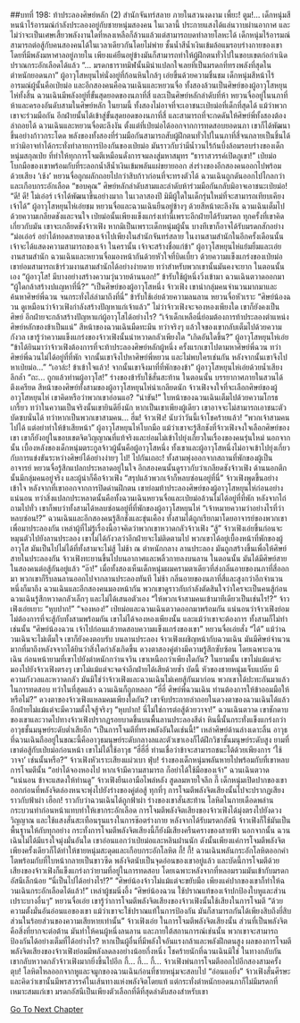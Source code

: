 ##บทที่ 198: ท้าประลองศิษย์หลัก (2)
สำนักจันทร์สลาย
ภายในสวนงดงาม
เพี้ยะ! ตูม!...
เด็กหนุ่มสีหนน้าไร้อารมณ์กำลังประลองอยู่กับชายหนุ่มสองคน ในเวลานี้ ประกายแสงได้แล่นวาบผ่านอากาศ และไม่ว่าจะเป็นเศษเสี้ยวพลังงานใดที่หลงเหลือก็ล้วนแล้วแต่สามารถบดทำลายโลหะได้
เด็กหนุ่มไร้อารมณ์สามารถต่อสู้กับคนสองคนได้ในเวลาเดียวกันโดยไม่พ่าย ชั้นน้ำสีน้ำเงินเข้มล้อแมรอบร่างกายของเขาโดยที่มีพลังมหาศาลอยู่ภายใน เพียงแค่ยืนอยู่ข้างมันก็สามารถทำให้ผู้ฝึกตนทั่วไปในขอบเขตก่อกำเนิดปราณกระอักเลือดได้แล้ว
“... มรดกธาราทมิฬนั้นมิน่าแปลกใจเลยที่เป็นมรดกที่ทรงพลังที่สุดในตำหนักยอดนภา”
ผู้อาวุโสหยุนไห่นั่งอยู่ที่ก้อนหินใกล้ๆ เอ่ยขึ้นด้วยความชื่นชม เด็กหนุ่มสีหน้าไร้อารมณ์ผู้นั้นคือเป่ยม่อ และอีกสองคนคือฉวนเฉินและหยวนจื่อ ทั้งสองล้วนเป็นศิษย์ของผู้อาวุโสหยุนไห่ทั้งสิ้น
ฉวนเฉินมีพลังอยู่ที่ขั้นสุดยอดของนภาที่สี่ และเป็นศิษย์หลักลำดับที่ห้า หยวนจื่ออยู่ในนภาที่ห้าและครองอันดับสามในศิษย์หลัก
ในยามนี้ ทั้งสองไม่อาจที่จะเอาชนะเป่ยม่อที่เด็กที่สุดได้ แม้ว่าพวกเขาจะร่วมมือกัน อีกฝ่ายนั้นได้เข้าสู่ขั้นสุดยอดของนภาที่สี่ และสามารถที่จะกดดันให้ศิษย์พี่ทั้งสองต้องล่าถอยได้
ฉวนเฉินและหยวนจื่อตะลึงงัน ตั้งแต่ที่เป่ยม่อได้ออกจากการทดสอบยอดนภา เขาก็ได้พัฒนาขึ้นอย่างก้าวกระโดด พลังของทั้งสองที่ร่วมมือกันสามารถสับผู้ฝึกตนทั่วไปในนภาที่สี่จนกลายเป็นชิ้นได้ ทว่ามิอาจทำได้กระทั่งทำลายการป้องกันของเป่ยม่อ
มันราวกับว่ามีน้ำวนไร้ก้นบึ้งล้อมรอบร่างของเด็กหนุ่มสกุลเป่ย ที่ทำให้ทุกการโจมตีเหมือนดั่งการจมลงสู่มหาสมุทร
“ธาราสวรรค์เปิดภูเขา!”
เป่ยม่อโบกมือของเขาพร้อมกับที่ระลอกน้ำสีน้ำเงินเข้มพลันแผ่ขยายออก ส่งร่างของอีกสองคนออกไปพร้อมด้วยเสียง ‘เช้ง’
หยวนจื่อถูกผลักถอยไปกว่าสิบก้าวก่อนที่จะทรงตัวได้ ฉวนเฉินถูกดันออกไปไกลกว่าและเกือบกระอักเลือด
“ขอบคุณ”
ศิษย์หลักลำดับสามและลำดับห้าร่วมมือกันกลับมิอาจเอาชนะเป่ยม่อ!
“ดี! ดี! โม่เอ๋อร์ เจ้าได้พัฒนาขึ้นอย่างมาก ในเวลาสองปี มิมีผู้ใดในเด็กรุ่นใหม่ที่จะสามารถเทียบเคียงเจ้าได้” ผู้อาวุโสหยุนไห่เอ่ยชม
หยวนจื่อและฉวนเฉินยืนอยู่ข้างๆ ด้วยสีหน้าตะลึงงัน
ฉวนเฉินเต็มไปด้วยความเกลียดชังและจนใจ เป่ยม่อนั้นเพียงแข็งแกร่งเท่านี้เพราะอีกฝ่ายได้รับมรดก ทุกครั้งที่เขาคิดเกี่ยวกับมัน เขาจะเกลียดชังจ้าวเฟิง หากมิเป็นเพราะเด็กหนุ่มผู้นั้น บางทีเขาก็อาจได้รับมรดกสักอย่าง
“ม่อเอ๋อร์ อย่าได้ทอดสายตาของเจ้าไปเพียงในสำนักจันทร์สลาย ในงานสามสำนักในอีกครั้งเดือนนั้น เจ้าจะได้แสดงความสามารถของเจ้า ในครานั้น เจ้าจะสร้างชื่อแก่ข้า” ผู้อาวุโสหยุนไห่แย้มยิ้มและเอ่ย
งานสามสำนัก
ฉวนเฉินและหยวนจื่อมองหน้ากันด้วยหัวใจที่บิดเบี้ยว ด้วยความแข็งแกร่งของเป่ยม่อ เขาย่อมสามารถเข้าร่วมงานสามสำนักได้อย่างง่ายดาย ทว่าสำหรับพวกเขานั้นมันคงจะยาก
ในตอนนั้นเอง
“ผู้อาวุโส! มีบางอย่างสร้างความวุ่นวายด้านนอก!” ข้ารับใช้ผู้หนึ่งวิ่งเข้ามา
ฉวนเฉินตวาดออกมา
“ผู้ใดกล้าสร้างปแญหาที่นี่?”
“เป็นศิษย์ของผู้อาวุโสหนึ่ง จ้าวเฟิง เขานำกลุ่มคนจำนวนมากมาและค้นหาศิษย์พี่ฉวน จนกระทั่งไล่ล่ามาถึงที่นี่” ข้ารับใช้เอ่ยด้วยความลนลาน
หยวนจื่อหัวเราะ
“ศิษย์น้องฉวน ดูเหมือนว่าจ้าวเฟิงกำลังสร้างปัญหาแก่เจ้าแล้ว”
ไม่ว่าจ้าวเฟิงจะจองหองเพียงใด เขาก็ยังคงเป็นศิษย์ อีกฝ่ายจะกล้าสร้างปัญหาแก่ผู้อาวุโสได้อย่างไร?
“เจ้าเด็กเหลือนี่ย่อมต้องการท้าประลองตำแหน่งศิษย์หลักของข้าเป็นแน่”
สีหน้าของฉวนเฉินมืดทะมึน ทว่าจริงๆ แล้วใจของเขากลับเต็มไปด้วยความกังวล เขารู้ว่าความแข็งแกร่งของจ้าวเฟิงนั้นน่าหวาดกลัวเพียงใด
“เกิดอันใดขึ้น?” ผู้อาวุโสหยุนไห่เอ่ย
“ข้าได้ยินมาว่าจ้าวเฟิงต้องการที่จะท้าประลองศิษย์หลักผู้หนึ่ง ครั้งแรกเขาไปตามหาศิษย์พี่ฉวน ทว่าศิษย์พี่ฉวนไม่ได้อยู่ที่ที่พัก จากนั้นเขาจึงไปหาศิษย์พี่หยวน และไม่พบใครเช่นกัน หลังจากนั้นเขาจึงไปหาเป่ยม่อ...”
“เอาล่ะ! ข้าเข้าใจแล้ว! จากนั้นเขาจึงมาที่ที่พักของข้า” ผู้อาวุโสหยุนไห่เอ่ยด้วยน้ำเสียงลึกล้ำ
“ถะ... ถูกแล้วท่านผู้อาวุโส!” ร่างของข้ารับใช้สั่นสะท้าน
ในตอนนั้น บรรยากาศภายในสวนได้ตึงเครียด สีหน้าของศิษย์ทั้งสามของผู้อาวุโสหยุนไห่น่าเกลียดนัก
จ้าวเฟิงจงใจที่จะเลือกศิษย์ของผู้อาวุโสหยุนไห่ เขาคิดหรือว่าพวกเขาอ่อนแอ?
“น่าขัน!”
ใบหน้าของฉวนเฉินเต็มไปด้วยความโกรธเกรี้ยว ทว่าในความเป็นจริงนั้นเขายินดียิ่งนัก หากเป็นเขาเพียงผู้เดียว เขาอาจจะไม่สามารถเอาชนะตัวบัดซบนั่นได้
ทว่าหากเป็นพวกเขาสามคน...
ฮึ่ม! จ้าวเฟิง! นับว่าวันนี้เจ้าโชคร้ายแล้ว!
“พวกเจ้าสามคนไปได้ แต่อย่าทำให้ข้าเสียหน้า”
ผู้อาวุโสหยุนไห่โบกมือ แม้ว่าเขาจะรู้สึกชังที่จ้าวเฟิงจงใจเลือกศิษย์ของเขา เขาก็ยังอยู่ในขอบเขตจิตวิญญาณที่แท้จริงและย่อมไม่เข้าไปยุ่งเกี่ยวในเรื่องของคนรุ่นใหม่
นอกจากนั้น เบื้องหลังของเด็กหนุ่มตระกูลจ้าวผู้นั้นคือผู้อาวุโสหนึ่ง ทั้งเขาและผู้อาวุโสหนึ่งไม่อาจเข้าไปยุ่งเกี่ยวกับการแข่งขันระหว่างศิษย์ได้อย่างง่ายๆ
ไป! ไปกันเถอะ!
ทั้งสามพุ่งออกจากสถานที่พักของผู้เป็นอาจารย์
หยวนจื่อรู้สึกแปลกประหลาดอยู่ในใจ อีกสองคนนั้นดูราวกับว่าเกลียดชังจ้าวเฟิง
ด้านนอกตึกนั้นมีกลุ่มคนอยู่จริง และผู้นำก็คือจ้าวเฟิง
“สรุปแล้วพวกเจ้าก็หลบซ่อนอยู่ที่นี่” จ้าวเฟิงพูดขึ้นอย่างเข้าใจ
หลังจากที่เขาออกจากการปิดด่านฝึกตน เขาย่อมท้าประลองศิษย์ของผู้อาวุโสหยุนไห่ก่อนอย่างแน่นอน ทว่าสิ่งแปลกประหลาดนั้นคือทั้งฉวนเฉินหยวนจื่อและเป่ยม่อล้วนไม่ได้อยู่ที่ที่พัก
หลังจากไถ่ถามไปทั่ว เขาก็พบว่าทั้งสามได้หลบซ่อนอยู่ที่ที่พักของผู้อาวุโสหยุนไห่
“เจ้าหมายความว่าอย่างไรที่ว่าหลบซ่อน!?”
ฉวนเฉินและอีกสองคนรู้สึกชังและขุ่นเคือง ทั้งสามได้ถูกเรียกมาโดยอาจารย์ของพวกเขาเพื่อมาประลองกัน
เหล่าผู้ที่ไม่รู้เรื่องนี้อาจคิดว่าพวกเขาหวาดกลัวจ้าวเฟิง
“สู้” จ้าวเฟิงเอ่ยขึ้นก่อนจะหมุนตัวไปยังลานประลอง
เขาไม่ได้กังวลว่าอีกฝ่ายจะไม่ติดตามไป พวกเขาได้อยู่เบื้องหน้าที่พักของผู้อาวุโส มันเป็นไปไม่ได้ที่ทั้งสามจะไม่สู้
ไม่ช้า ณ ตำหนักกลาง ลานประลอง
มันถูกสร้างขึ้นเพื่อให้ศิษย์สายในประลองกัน จ้าวเฟิงทะยานขึ้นไปบนอากาศและพลิ้วกายลงบนลาน
ในตอนนั้น มันได้มีศิษย์สายในสองคนต่อสู้กันอยู่แล้ว
“อ๊า!”
เมื่อทั้งสองเห็นเด็กหนุ่มผมครามตาเดียวที่ส่งกลิ่นอายของนภาที่สี่ออกมา พวกเขาก็รีบลนลานออกไปจากลานประลองทันที
ไม่ช้า
กลิ่นอายของนภาที่สี่และสูงกว่าอีกจำนวนหนึ่งก็มาถึง
ฉวนเฉินและอีกสองคนมองหน้ากัน พวกเขาดูราวกับกำลังตัดสินใจว่าใครจะเป็นคนสู้ก่อน
ฉวนเฉินรู้สึกหวาดกลัวเล็กๆ และไม่ได้เสนอตัวเอง
“ให้พวกเจ้าสามคนเข้ามาทีเดียวเป็นเช่นไร!?” จ้าวเฟิงเอ่ยเยาะ
“หุบปาก!”
“จองหอง!”
เป่ยม่อและฉวนเฉินตวาดออกมาพร้อมกัน
แน่นอนว่าจ้าวเฟิงย่อมไม่ต้องการที่จะสู้กับทั้งสามพร้อมกัน เขาไม่ได้จองหองเพียงนั้น และแม้ว่าเขาจะต้องการ ทั้งสามก็ไม่ทำเช่นนั้น
“ศิษย์น้องฉวน เจ้าไปก่อนแล้วทดสอบความแข็งแกร่งของเขา” หยวนจื่อเอ่ยสั่ง
“ได้”
แม้ว่าฉวนเฉินจะไม่เต็มใจ เขาก็ยังคงตอบรับ
บนลานประลอง
จ้าวเฟิงเผชิญหน้ากับฉวนเฉิน
มันมีศิษย์จำนวนมากที่มาถึงหลังจจากได้ยินว่าสิ่งใดกำลังเกิดขึ้น
ดวงตาสองคู่ต่างมีความรู้สึกซับซ้อน
โดยเฉพาะฉวนเฉิน ก่อนหน้ายามที่เขาไปยังตำหนักกว่านจวิน เขาเหนือกว่าเพียงใดกัน?
ในยามนั้น เขาไม่แม้แต่จะมองไปยังจ้าวเฟิงตรงๆ เขาไม่แม้แต่จะจดจำอีกฝ่ายได้เสียด้วยซ้ำ บัดนี้ หัวของชายหนุ่มเจ็บแปล๊บ มีความกังวลและหวาดกลัว
มันมิใช่ว่าจ้าวเฟิงและฉวนเฉินไม่เคยสู้กันมาก่อน พวกเขาได้ปะทะกันมาแล้วในการทดสอบ ทว่าในที่สุดแล้ว ฉวนเฉินก็ถูกหลอก
“ฮี่ฮี่ ศิษย์พี่ฉวนเฉิน ท่านต้องการให้ข้าออมมือให้หรือไม่?”
ดวงตาของจ้าวเฟิงแหลมคมเพียงใดกัน? เขาจับประกายล่าถอยในดวงตาของฉวนเฉินได้แล้ว อีกฝ่ายไม่แม้แต่จะมีความตั้งใจสู้จริงๆ
“หุบปาก! นี่ไม่ใช่การต่อสู้ด้วยวาจา!” ฉวนเฉินตวาด
เขาชักดาบของเขาและวาดไปทางจ้าวเฟิงปรากฏรอยบาดขึ้นบนพื้นลานประลองสีดำ หินนี้นั้นกระทั่งแข็งแกร่งกว่าอาวุธชั้นมนุษย์ระดับต่ำเสียอีก
“เป็นการโจมตีที่ทรงพลังอันใดเช่นนี้!”
เหล่าศิษย์ด้านล่างเดาะลิ้น
อาวุธที่ฉวนเฉินถืออยู่ในขณะนี้คืออาวุธมนุษย์ระดับกลางลและตัวเขาเองก็ได้ฝึกวิชาชั้นมนุษย์ระดับสูง ยามที่เขาต่อสู้กับเป่ยม่อก่อนหน้า เขาไม่ได้ใช้อาวุธ
“ฮี่ฮี่ฮี่ ท่านเชื่อว่าข้าจะสามารถชนะได้ด้วยเพียงการ ‘ใช้วาจา’ เช่นนั้นหรือ?” จ้าวเฟิงหัวเราะเสียงแผ่วเบา
ฟุ่บ!
ร่างของเด็กหนุ่มพลันหายไปพร้อมกับที่เขาหลบการโจมตีนั้น
“อย่าได้จองหองไป หากเจ้ามีความสามารถ ก็อย่าได้ใช้มือของเจ้า” ฉวนเฉินตวาด
“แน่นอน ข้าจะแสดงให้ท่านดู”
จ้าวเฟิงยืนเอามือไพล่หลัง สูดลมหายใจลึก
กี๊
เด็กหนุ่มเปิดปากของเขาออกก่อนที่พลังจิตล่องหนจะพุ่งไปยังร่างของคู่ต่อสู้ ทุกที่ๆ การโจมตีพลังจิตเสียงนั้นไปจะปรากฏเสียงราวกับฟ้าผ่า
เฮือก!
ราวกับว่าฉวนเฉินได้ถูกฟ้าผ่า ร่างของเขาสั่นสะท้าน โลหิตในกายเดือดพล่าน กระบวนท่าก่อนหน้าแทบทำให้เขากระอักเลือด
การโจมตีพลังจิตเสียงของจ้าวเฟิงได้มุ่งตรงไปยังดวงวิญญาณ และใช้แสงสั่นสะเทือนรุนแรงในการช๊อตร่างกาย
หลังจากได้รับมรดกอัสนี จ้าวเฟิงก็ใช้มันเป็นพื้นฐานให้กับทุกอย่าง กระทั่งการโจมตีพลังจิตเสียงนี้ก็ยังมีเสียงครืนครางของสายฟ้า
นอกจากนั้น ฉวนเฉินไม่ได้มีแรงใจมุ่งมั่นอันใด เขาอ่อนแอกว่าเป่ยม่อและหลินฝานนัก ดังนั้นเพียงแค่การโจมตีพลังจิตเพียงครั้งเดียวก็ได้ทำให้ชายหนุ่มสะดุดและเกือบกระอักโลหิต
กี้! กี้!
ฉวนเฉินพลันกระอักโลหิตออกคำโตพร้อมกับที่ใบหน้ากลายเป็นขาวซีด พลังจิตนับเป็นจุดอ่อนของเขาอยู่แล้ว และบัดนี้การโจมตีด้วยเสียงของจ้าวเฟิงก็แข็งแกร่งกว่ายามที่อยู่ในการทดสอบ โดยเฉพาะหลังจากที่หลอมรวมมันเข้ากับมรดกอัสนีเล็กน้อย
“นี่เป็นไปได้อย่างไร!?”
“ศิษย์น้องจ้าวไม่แม้แต่จะขยับมือ เพียงแค่ปากของเขาก็ทำให้ฉวนเฉินกระอักเลือดได้แล้ว!”
เหล่าผู้ชมนิ่งอึ้ง
“ศิษย์น้องฉวน ใช้ปราณแท้ของเจ้าปกป้องใบหูและส่วนเปราะบางอื่นๆ” หยวนจื่อเอ่ย
เขารู้ว่าการโจมตีพลังจิตเสียงของจ้าวเฟิงนั้นใช้เสียงในการโจมตี
“ด้วยความตั้งมั่นอันอ่อนแอของเขา แม้ว่าเขาจะใช้ปราณแท้ในการป้องกัน มันก็สามารถกันได้เพียงสิบถึงยี่สิบส่วนในร้อยส่วนของความเสียหายเท่านั้น” จ้าวเฟิงเอ่ย
ในการโจมตีพลังจิตเสียงนั้น ส่วนที่เป็นพลังจิตคือสิ่งที่ยากจะต่อต้าน มันทำให้คนผู้หนึ่งลนลาน และภายใต้สถานการณ์เช่นนั้น พวกเขาจะสามารถป้องกันได้อย่างเต็มที่ได้อย่างไร?
หากเป็นผู้อื่นที่มีพลังใจอันแรงกล้าและพลังฝึกตนสูง ผลของการโจมตีพลังจิตเสียงของจ้าวเฟิงย่อมมีพลังลดลงอย่างน้อยกึ่งหนึ่ง
โชคร้ายนักที่ฉวนเฉินมิใช่ ในทางกลับกัน เขากลับหวาดกลัวจ้าวเฟิงมากยิ่งขึ้นไปอีก
กี้... กี้... กี้...
จ้าวเฟิงพ่นการโจมตีออกไปอีกสองสามครั้ง
ตุบ!
โลหิตไหลออกจากหูและจมูกของฉวนเฉินก่อนที่ชายหนุ่มจะสลบไป
“อ่อนแอยิ่ง”
จ้าวเฟิงสั่นศีรษะและคิดว่าเขานั้นมีพรสวรรค์ในเส้นทางแห่งพลังจิตโดยแท้ แต่กระทั่งตำหนักยอดนภาก็ไม่มีมรดกที่เหมาะสมแก่เขา
มรดกอัสนีเป็นเพียงตัวเลือกที่ดีที่สุดลำดับสองสำหรับเขา


[Go To Next Chapter]( ./15.md)